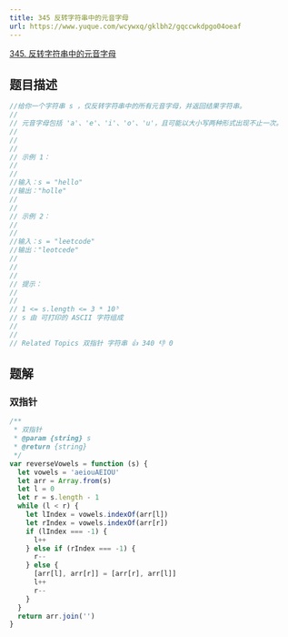 ```yaml
---
title: 345 反转字符串中的元音字母
url: https://www.yuque.com/wcywxq/gklbh2/gqccwkdpgo04oeaf
---
```


[345. 反转字符串中的元音字母](https://leetcode.cn/problems/reverse-vowels-of-a-string) <a name="uRKcx"></a>

## 题目描述

```javascript
//给你一个字符串 s ，仅反转字符串中的所有元音字母，并返回结果字符串。 
//
// 元音字母包括 'a'、'e'、'i'、'o'、'u'，且可能以大小写两种形式出现不止一次。 
//
// 
//
// 示例 1： 
//
// 
//输入：s = "hello"
//输出："holle"
// 
//
// 示例 2： 
//
// 
//输入：s = "leetcode"
//输出："leotcede" 
//
// 
//
// 提示： 
//
// 
// 1 <= s.length <= 3 * 10⁵ 
// s 由 可打印的 ASCII 字符组成 
// 
//
// Related Topics 双指针 字符串 👍 340 👎 0
```

<a name="Ey8Co"></a>

## 题解

<a name="HKMKW"></a>

### 双指针

```javascript
/**
 * 双指针
 * @param {string} s
 * @return {string}
 */
var reverseVowels = function (s) {
  let vowels = 'aeiouAEIOU'
  let arr = Array.from(s)
  let l = 0
  let r = s.length - 1
  while (l < r) {
    let lIndex = vowels.indexOf(arr[l])
    let rIndex = vowels.indexOf(arr[r])
    if (lIndex === -1) {
      l++
    } else if (rIndex === -1) {
      r--
    } else {
      [arr[l], arr[r]] = [arr[r], arr[l]]
      l++
      r--
    }
  }
  return arr.join('')
}
```
